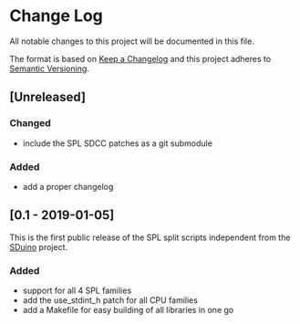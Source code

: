 # Change Log
All notable changes to this project will be documented in this file.

The format is based on [Keep a Changelog](http://keepachangelog.com/) 
and this project adheres to [Semantic Versioning](http://semver.org/).

## [Unreleased]
### Changed
- include the SPL SDCC patches as a git submodule

### Added
- add a proper changelog


## [0.1 - 2019-01-05]
This is the first public release of the SPL split scripts independent from
the [SDuino](https://github.com/tenbaht/sduino/) project.
### Added
- support for all 4 SPL families
- add the use_stdint_h patch for all CPU families
- add a Makefile for easy building of all libraries in one go
